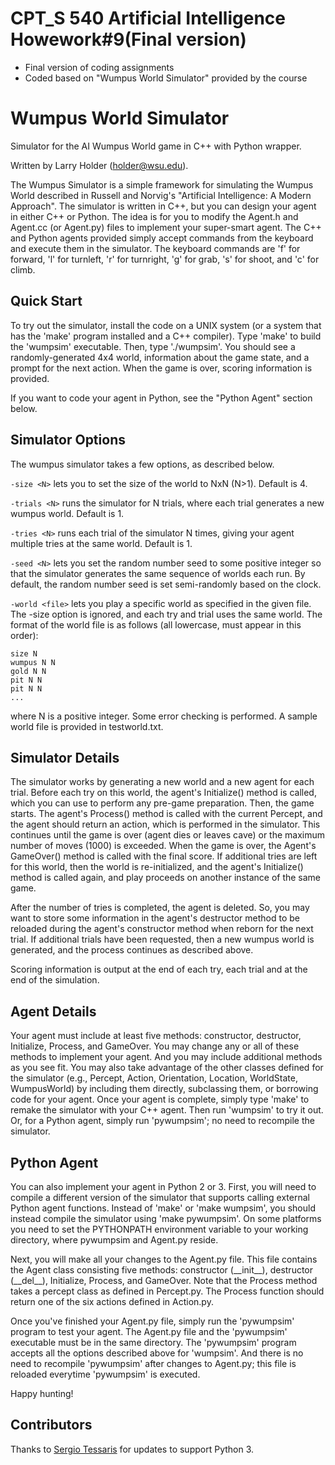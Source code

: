 # CPT_S 540 Artificial Intelligence Howework#9(Final version)
* Final version of coding assignments
* Coded based on "Wumpus World Simulator" provided by the course

# Wumpus World Simulator

Simulator for the AI Wumpus World game in C++ with Python wrapper.

Written by Larry Holder (holder@wsu.edu).

The Wumpus Simulator is a simple framework for simulating the Wumpus World
described in Russell and Norvig's "Artificial Intelligence: A Modern
Approach". The simulator is written in C++, but you can design your agent in
either C++ or Python. The idea is for you to modify the Agent.h and Agent.cc
(or Agent.py) files to implement your super-smart agent. The C++ and Python agents
provided simply accept commands from the keyboard and execute them in the
simulator.  The keyboard commands are 'f' for forward, 'l' for turnleft, 'r'
for turnright, 'g' for grab, 's' for shoot, and 'c' for climb.

## Quick Start

To try out the simulator, install the code on a UNIX system (or a system that
has the 'make' program installed and a C++ compiler). Type 'make' to build the
'wumpsim' executable. Then, type './wumpsim'. You should see a
randomly-generated 4x4 world, information about the game state, and a prompt
for the next action. When the game is over, scoring information is provided.

If you want to code your agent in Python, see the "Python Agent" section below.

Simulator Options
-----------------

The wumpus simulator takes a few options, as described below.

`-size <N>` lets you to set the size of the world to NxN (N>1). Default is 4.

`-trials <N>` runs the simulator for N trials, where each trial generates a new
wumpus world. Default is 1.

`-tries <N>` runs each trial of the simulator N times, giving your agent
multiple tries at the same world. Default is 1.

`-seed <N>` lets you set the random number seed to some positive integer so that
the simulator generates the same sequence of worlds each run. By default, the
random number seed is set semi-randomly based on the clock.

`-world <file>` lets you play a specific world as specified in the given file.
The -size option is ignored, and each try and trial uses the same world. The
format of the world file is as follows (all lowercase, must appear in this
order):

```
size N
wumpus N N
gold N N
pit N N
pit N N
...

```
where N is a positive integer. Some error checking is performed. A sample
world file is provided in testworld.txt.

## Simulator Details

The simulator works by generating a new world and a new agent for each trial.
Before each try on this world, the agent's Initialize() method is called, which
you can use to perform any pre-game preparation. Then, the game starts.  The
agent's Process() method is called with the current Percept, and the agent
should return an action, which is performed in the simulator. This continues
until the game is over (agent dies or leaves cave) or the maximum number of
moves (1000) is exceeded. When the game is over, the Agent's GameOver() method
is called with the final score. If additional tries are left for this world,
then the world is re-initialized, and the agent's Initialize() method is called
again, and play proceeds on another instance of the same game.

After the number of tries is completed, the agent is deleted. So, you may want
to store some information in the agent's destructor method to be reloaded
during the agent's constructor method when reborn for the next trial. If
additional trials have been requested, then a new wumpus world is generated,
and the process continues as described above.

Scoring information is output at the end of each try, each trial and at the end
of the simulation.

## Agent Details

Your agent must include at least five methods: constructor, destructor,
Initialize, Process, and GameOver. You may change any or all of these methods
to implement your agent. And you may include additional methods as you see fit.
You may also take advantage of the other classes defined for the simulator
(e.g., Percept, Action, Orientation, Location, WorldState, WumpusWorld) by
including them directly, subclassing them, or borrowing code for your agent.
Once your agent is complete, simply type 'make' to remake the simulator with
your C++ agent. Then run 'wumpsim' to try it out. Or, for a Python agent,
simply run 'pywumpsim'; no need to recompile the simulator.

## Python Agent

You can also implement your agent in Python 2 or 3. First, you will need to
compile a different version of the simulator that supports calling external
Python agent functions. Instead of 'make' or 'make wumpsim', you should instead
compile the simulator using 'make pywumpsim'.  On some platforms you need to
set the PYTHONPATH environment variable to your working directory, where
pywumpsim and Agent.py reside.

Next, you will make all your changes to the Agent.py file. This file contains
the Agent class consisting five methods: constructor (\_\_init\_\_), destructor
(\_\_del\_\_), Initialize, Process, and GameOver.  Note that the Process
method takes a percept class as defined in Percept.py.  The Process function
should return one of the six actions defined in Action.py.

Once you've finished your Agent.py file, simply run the 'pywumpsim' program
to test your agent. The Agent.py file and the 'pywumpsim' executable must be
in the same directory. The 'pywumpsim' program accepts all the options
described above for 'wumpsim'. And there is no need to recompile 'pywumpsim'
after changes to Agent.py; this file is reloaded everytime 'pywumpsim' is
executed.

Happy hunting!

## Contributors

Thanks to [Sergio Tessaris](https://github.com/stessaris) for updates to support Python 3.

